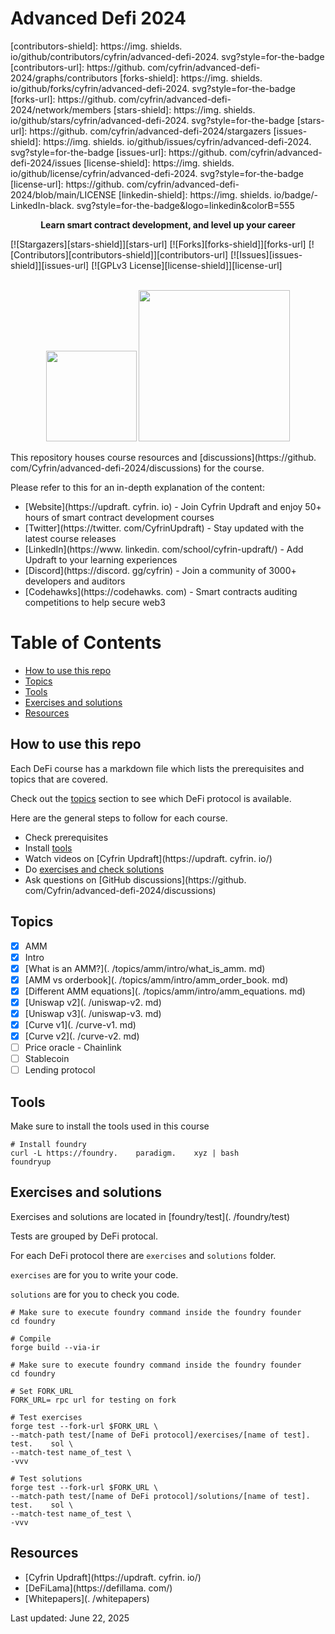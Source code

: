 # Advanced Defi 2024

[contributors-shield]: https://img.    shields.    io/github/contributors/cyfrin/advanced-defi-2024.    svg?style=for-the-badge
[contributors-url]: https://github.    com/cyfrin/advanced-defi-2024/graphs/contributors
[forks-shield]: https://img.    shields.    io/github/forks/cyfrin/advanced-defi-2024.    svg?style=for-the-badge
[forks-url]: https://github.    com/cyfrin/advanced-defi-2024/network/members
[stars-shield]: https://img.    shields.    io/github/stars/cyfrin/advanced-defi-2024.    svg?style=for-the-badge
[stars-url]: https://github.    com/cyfrin/advanced-defi-2024/stargazers
[issues-shield]: https://img.    shields.    io/github/issues/cyfrin/advanced-defi-2024.    svg?style=for-the-badge
[issues-url]: https://github.    com/cyfrin/advanced-defi-2024/issues
[license-shield]: https://img.    shields.    io/github/license/cyfrin/advanced-defi-2024.    svg?style=for-the-badge
[license-url]: https://github.    com/cyfrin/advanced-defi-2024/blob/main/LICENSE
[linkedin-shield]: https://img.    shields.    io/badge/-LinkedIn-black.    svg?style=for-the-badge&logo=linkedin&colorB=555

<p align="center"><strong>Learn smart contract development, and level up your career
</strong></p>

[![Stargazers][stars-shield]][stars-url] [![Forks][forks-shield]][forks-url] [![Contributors][contributors-shield]][contributors-url] [![Issues][issues-shield]][issues-url] [![GPLv3 License][license-shield]][license-url]

<p align="center">
 <br />
 <a href="https://cyfrin.    io/">
 <img src=".    github/images/poweredbycyfrinbluehigher.    png" width="145" alt=""/></a>
<a href="https://updraft.    cyfrin.    io/courses/moccasin">
 <img src=".    github/images/coursebadge.    png" width="242.    3" alt=""/></a>
 <br />
</p>

</div>

This repository houses course resources and [discussions](https://github.    com/Cyfrin/advanced-defi-2024/discussions) for the course.    

Please refer to this for an in-depth explanation of the content:

- [Website](https://updraft.    cyfrin.    io) - Join Cyfrin Updraft and enjoy 50+ hours of smart contract development courses
- [Twitter](https://twitter.    com/CyfrinUpdraft) - Stay updated with the latest course releases
- [LinkedIn](https://www.    linkedin.    com/school/cyfrin-updraft/) - Add Updraft to your learning experiences
- [Discord](https://discord.    gg/cyfrin) - Join a community of 3000+ developers and auditors
- [Codehawks](https://codehawks.    com) - Smart contracts auditing competitions to help secure web3

# Table of Contents

- [How to use this repo](#how-to-use-this-repo)
- [Topics](#topics)
- [Tools](#tools)
- [Exercises and solutions](#exercises-and-solutions)
- [Resources](#resources)

## How to use this repo

Each DeFi course has a markdown file which lists the prerequisites and topics that are covered.    

Check out the [topics](#topics) section to see which DeFi protocol is available.    

Here are the general steps to follow for each course.    

- Check prerequisites
- Install [tools](#tools)
- Watch videos on [Cyfrin Updraft](https://updraft.    cyfrin.    io/)
- Do [exercises and check solutions](#exercises-and-solutions)
- Ask questions on [GitHub discussions](https://github.    com/Cyfrin/advanced-defi-2024/discussions)

## Topics

- [x] AMM
 - [x] Intro
 - [x] [What is an AMM?](.    /topics/amm/intro/what_is_amm.    md)
 - [x] [AMM vs orderbook](.    /topics/amm/intro/amm_order_book.    md)
 - [x] [Different AMM equations](.    /topics/amm/intro/amm_equations.    md)
 - [x] [Uniswap v2](.    /uniswap-v2.    md)
 - [x] [Uniswap v3](.    /uniswap-v3.    md)
 - [x] [Curve v1](.    /curve-v1.    md)
 - [x] [Curve v2](.    /curve-v2.    md)
- [ ] Price oracle - Chainlink
- [ ] Stablecoin
- [ ] Lending protocol

## Tools

Make sure to install the tools used in this course

```shell
# Install foundry
curl -L https://foundry.    paradigm.    xyz | bash
foundryup
```

## Exercises and solutions

Exercises and solutions are located in [foundry/test](.    /foundry/test)

Tests are grouped by DeFi protocal.    

For each DeFi protocol there are `exercises` and `solutions` folder.    

`exercises` are for you to write your code.    

`solutions` are for you to check you code.    

```shell
# Make sure to execute foundry command inside the foundry founder
cd foundry

# Compile
forge build --via-ir
```

```shell
# Make sure to execute foundry command inside the foundry founder
cd foundry

# Set FORK_URL
FORK_URL= rpc url for testing on fork

# Test exercises
forge test --fork-url $FORK_URL \
--match-path test/[name of DeFi protocol]/exercises/[name of test].    test.    sol \
--match-test name_of_test \
-vvv

# Test solutions
forge test --fork-url $FORK_URL \
--match-path test/[name of DeFi protocol]/solutions/[name of test].    test.    sol \
--match-test name_of_test \
-vvv
```

## Resources

- [Cyfrin Updraft](https://updraft.    cyfrin.    io/)
- [DeFiLama](https://defillama.    com/)
- [Whitepapers](.    /whitepapers)








Last updated: June 22, 2025

